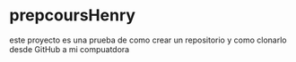 # prepcoursHenry
este proyecto es una prueba de como crear un repositorio y como clonarlo desde GitHub a mi compuatdora
